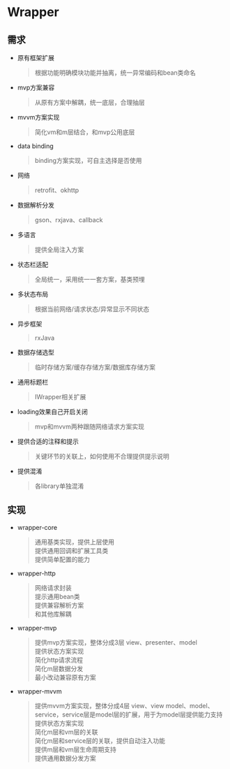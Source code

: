 # Wrapper

## 需求
+ 原有框架扩展
    > 根据功能明确模块功能并抽离，统一异常编码和bean类命名
+ mvp方案兼容
    > 从原有方案中解耦，统一底层，合理抽层
+ mvvm方案实现
    > 简化vm和m层结合，和mvp公用底层
+ data binding
    > binding方案实现，可自主选择是否使用
+ 网络
    > retrofit、okhttp
+ 数据解析分发
    > gson、rxjava、callback
+ 多语言
    > 提供全局注入方案
+ 状态栏适配
    > 全局统一，采用统一一套方案，基类预埋
+ 多状态布局 
    > 根据当前网络/请求状态/异常显示不同状态
+ 异步框架
    > rxJava
+ 数据存储选型
    > 临时存储方案/缓存存储方案/数据库存储方案
+ 通用标题栏
    > IWrapper相关扩展
+ loading效果自己开启关闭
    > mvp和mvvm两种跟随网络请求方案实现
+ 提供合适的注释和提示
    > 关键环节的关联上，如何使用不合理提供提示说明     
+ 提供混淆
    > 各library单独混淆                       


## 实现
+ wrapper-core      
    > 通用基类实现，提供上层使用         
    > 提供通用回调和扩展工具类       
    > 提供简单配置的能力         

+ wrapper-http      
    > 网络请求封装        
    > 提示通用bean类     
    > 提供兼容解析方案      
    > 和其他库解耦        
                                  
+ wrapper-mvp
    > 提供mvp方案实现，整体分成3层 view、presenter、model     
    > 提供状态方案实现       
    > 简化http请求流程        
    > 简化m层数据分发      
    > 最小改动兼容原有方案        
                  
+ wrapper-mvvm
    > 提供mvvm方案实现，整体分成4层 view、view model、model、service，service层是model层的扩展，用于为model层提供能力支持        
    > 提供状态方案实现        
    > 简化m层和vm层的关联       
    > 简化m层和service层的关联，提供自动注入功能     
    > 提供m层和vm层生命周期支持        
    > 提供通用数据分发方案        
